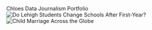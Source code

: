 Chloes Data Journalism Portfolio
![Do Lehigh Students Change Schools After First-Year?](https://github.com/noblechloe/noblechloe.github.io/blob/main/Do%20Lehigh%20Students%20Change%20Schools.jpg?raw=true)
![Child Marriage Across the Globe](https://github.com/noblechloe/noblechloe.github.io/blob/main/Child%20Marriage.jpg?raw=true) 
